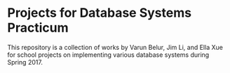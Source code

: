 # Projects for Database Systems Practicum 
This repository is a collection of works by Varun Belur, Jim Li, and Ella Xue for school projects on implementing various database systems during Spring 2017. 
